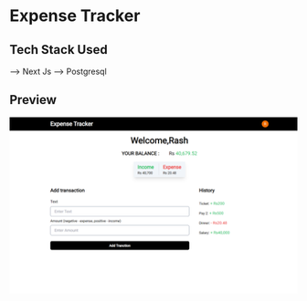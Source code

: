 # Expense Tracker

## Tech Stack Used

--> Next Js
--> Postgresql

## Preview

<img src="./public/image.png" />
